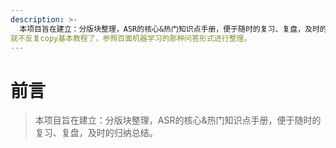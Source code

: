 ```yaml
---
description: >-
  本项目旨在建立：分版块整理，ASR的核心&热门知识点手册，便于随时的复习、复盘，及时的归纳总结。PS：内容中
就不反复copy基本教程了，参照百面机器学习的那种问答形式进行整理。
---
```


# 前言

> 本项目旨在建立：分版块整理，ASR的核心&热门知识点手册，便于随时的复习、复盘，及时的归纳总结。
